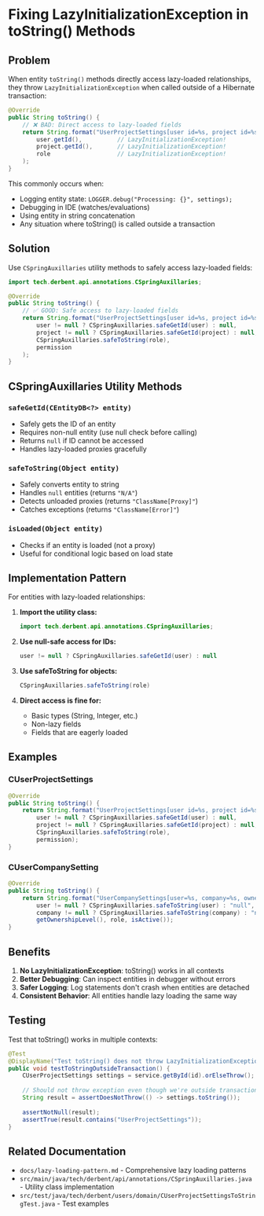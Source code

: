 # Fixing LazyInitializationException in toString() Methods

## Problem

When entity `toString()` methods directly access lazy-loaded relationships, they throw `LazyInitializationException` when called outside of a Hibernate transaction:

```java
@Override
public String toString() {
    // ❌ BAD: Direct access to lazy-loaded fields
    return String.format("UserProjectSettings[user id=%s, project id=%s, role=%s]",
        user.getId(),          // LazyInitializationException!
        project.getId(),       // LazyInitializationException!
        role                   // LazyInitializationException!
    );
}
```

This commonly occurs when:
- Logging entity state: `LOGGER.debug("Processing: {}", settings);`
- Debugging in IDE (watches/evaluations)
- Using entity in string concatenation
- Any situation where toString() is called outside a transaction

## Solution

Use `CSpringAuxillaries` utility methods to safely access lazy-loaded fields:

```java
import tech.derbent.api.annotations.CSpringAuxillaries;

@Override
public String toString() {
    // ✅ GOOD: Safe access to lazy-loaded fields
    return String.format("UserProjectSettings[user id=%s, project id=%s, role=%s, permission=%s]",
        user != null ? CSpringAuxillaries.safeGetId(user) : null,      // Safe ID access
        project != null ? CSpringAuxillaries.safeGetId(project) : null, // Safe ID access
        CSpringAuxillaries.safeToString(role),                          // Safe toString
        permission                                                       // Direct field OK
    );
}
```

## CSpringAuxillaries Utility Methods

### `safeGetId(CEntityDB<?> entity)`
- Safely gets the ID of an entity
- Requires non-null entity (use null check before calling)
- Returns `null` if ID cannot be accessed
- Handles lazy-loaded proxies gracefully

### `safeToString(Object entity)`
- Safely converts entity to string
- Handles `null` entities (returns `"N/A"`)
- Detects unloaded proxies (returns `"ClassName[Proxy]"`)
- Catches exceptions (returns `"ClassName[Error]"`)

### `isLoaded(Object entity)`
- Checks if an entity is loaded (not a proxy)
- Useful for conditional logic based on load state

## Implementation Pattern

For entities with lazy-loaded relationships:

1. **Import the utility class:**
   ```java
   import tech.derbent.api.annotations.CSpringAuxillaries;
   ```

2. **Use null-safe access for IDs:**
   ```java
   user != null ? CSpringAuxillaries.safeGetId(user) : null
   ```

3. **Use safeToString for objects:**
   ```java
   CSpringAuxillaries.safeToString(role)
   ```

4. **Direct access is fine for:**
   - Basic types (String, Integer, etc.)
   - Non-lazy fields
   - Fields that are eagerly loaded

## Examples

### CUserProjectSettings
```java
@Override
public String toString() {
    return String.format("UserProjectSettings[user id=%s, project id=%s, role=%s, permission=%s]",
        user != null ? CSpringAuxillaries.safeGetId(user) : null,
        project != null ? CSpringAuxillaries.safeGetId(project) : null,
        CSpringAuxillaries.safeToString(role),
        permission);
}
```

### CUserCompanySetting
```java
@Override
public String toString() {
    return String.format("UserCompanySettings[user=%s, company=%s, ownership=%s, role=%s, active=%s]",
        user != null ? CSpringAuxillaries.safeToString(user) : "null",
        company != null ? CSpringAuxillaries.safeToString(company) : "null",
        getOwnershipLevel(), role, isActive());
}
```

## Benefits

1. **No LazyInitializationException**: toString() works in all contexts
2. **Better Debugging**: Can inspect entities in debugger without errors
3. **Safer Logging**: Log statements don't crash when entities are detached
4. **Consistent Behavior**: All entities handle lazy loading the same way

## Testing

Test that toString() works in multiple contexts:

```java
@Test
@DisplayName("Test toString() does not throw LazyInitializationException outside transaction")
public void testToStringOutsideTransaction() {
    CUserProjectSettings settings = service.getById(id).orElseThrow();
    
    // Should not throw exception even though we're outside transaction
    String result = assertDoesNotThrow(() -> settings.toString());
    
    assertNotNull(result);
    assertTrue(result.contains("UserProjectSettings"));
}
```

## Related Documentation

- `docs/lazy-loading-pattern.md` - Comprehensive lazy loading patterns
- `src/main/java/tech/derbent/api/annotations/CSpringAuxillaries.java` - Utility class implementation
- `src/test/java/tech/derbent/users/domain/CUserProjectSettingsToStringTest.java` - Test examples
